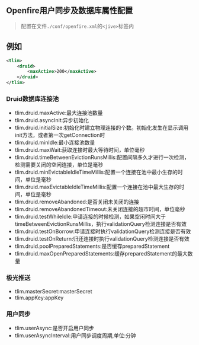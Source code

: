 ## Openfire用户同步及数据库属性配置

> 配置在文件`./conf/openfire.xml`的`<jive>`标签内

## 例如

```xml
<tlim>
    <druid>
        <maxActive>200</maxActive>
    </druid>
</tlim>
```

### Druid数据库连接池

- tlim.druid.maxActive:最大连接池数量
- tlim.druid.asyncInit:异步初始化
- tlim.druid.initialSize:初始化时建立物理连接的个数。初始化发生在显示调用init方法，或者第一次getConnection时
- tlim.druid.minIdle:最小连接池数量
- tlim.druid.maxWait:获取连接时最大等待时间，单位毫秒
- tlim.druid.timeBetweenEvictionRunsMillis:配置间隔多久才进行一次检测，检测需要关闭的空闲连接，单位是毫秒
- tlim.druid.minEvictableIdleTimeMillis:配置一个连接在池中最小生存的时间，单位是毫秒
- tlim.druid.maxEvictableIdleTimeMillis:配置一个连接在池中最大生存的时间，单位是毫秒
- tlim.druid.removeAbandoned:是否关闭未关闭的连接
- tlim.druid.removeAbandonedTimeout:未关闭连接的超市时间，单位毫秒
- tlim.druid.testWhileIdle:申请连接的时候检测，如果空闲时间大于timeBetweenEvictionRunsMillis，执行validationQuery检测连接是否有效
- tlim.druid.testOnBorrow:申请连接时执行validationQuery检测连接是否有效
- tlim.druid.testOnReturn:归还连接时执行validationQuery检测连接是否有效
- tlim.druid.poolPreparedStatements:是否缓存preparedStatement
- tlim.druid.maxOpenPreparedStatements:缓存preparedStatement的最大数量


### 极光推送

- tlim.masterSecret:masterSecret
- tlim.appKey:appKey


### 用户同步

- tlim.userAsync:是否开启用户同步
- tlim.userAsyncInterval:用户同步调度周期,单位:分钟


